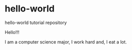 # hello-world
hello-world tutorial repository

Hello!!!

I am a computer science major, I work hard and, I eat a lot.

